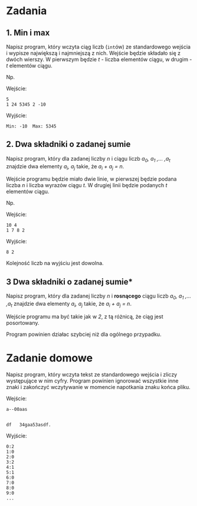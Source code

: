 # Zadania

## 1. Min i max
Napisz program, który wczyta ciąg liczb (`int`ów) ze standardowego wejścia i wypisze największą i najmniejszą z nich.
Wejście będzie składało się z dwóch wierszy. W pierwszym będzie *t* - liczba elementów ciągu, w drugim - *t* elementów ciągu.

Np.

Wejście:
```
5
1 24 5345 2 -10
```

Wyjście:
```
Min: -10  Max: 5345
```


## 2. Dwa składniki o zadanej sumie
Napisz program, który dla zadanej liczby *n* i ciągu liczb *a<sub>0</sub>, a<sub>1</sub> ,... ,a<sub>t</sub>* znajdzie dwa elementy *a<sub>i</sub>, a<sub>j</sub>* takie, że *a<sub>i</sub> + a<sub>j</sub> = n*.

Wejście programu będzie miało dwie linie, w pierwszej będzie podana liczba *n* i liczba wyrazów ciągu *t*.
W drugiej linii będzie podanych *t* elementów ciągu.

Np.

Wejście:
```
10 4
1 7 8 2
```
Wyjście:
```
8 2
```
Kolejność liczb na wyjściu jest dowolna.

## 3 Dwa składniki o zadanej sumie*
Napisz program, który dla zadanej liczby *n* i **rosnącego** ciągu liczb *a<sub>0</sub>, a<sub>1</sub> ,... ,a<sub>t</sub>* znajdzie dwa elementy *a<sub>i</sub>, a<sub>j</sub>* takie, że *a<sub>i</sub> + a<sub>j</sub> = n*.

Wejście programu ma być takie jak w *2*, z tą różnicą, że ciąg jest posortowany. 

Program powinien działac szybciej niż dla ogólnego przypadku.

# Zadanie domowe
Napisz program, który wczyta tekst ze standardowego wejścia i zliczy występujące w nim cyfry.
Program powinien ignorować wszystkie inne znaki i zakończyć wczytywanie w momencie napotkania znaku końca pliku.

Wejście:
```
a--00aas


df   34gaa53asdf.
```

Wyjście:
```
0:2
1:0
2:0
3:2
4:1
5:1
6:0
7:0
8:0
9:0
...
```
